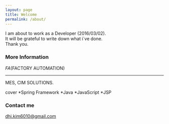 ```yaml
---
layout: page
title: Welcome
permalink: /about/
---
```

I am about to work as a Developer (2016/03/02).  
It will be grateful to write down what i\`ve done.  
Thank you.


### More Information
*FA*(FACTORY AUTOMATION)
***
MES, CIM SOLUTIONS.  
>
cover 
*Spring Framework
*Java
*JavaScript
*JSP
>

### Contact me

[dhj.kim6010@gmail.com](mailto:email@domain.com)
